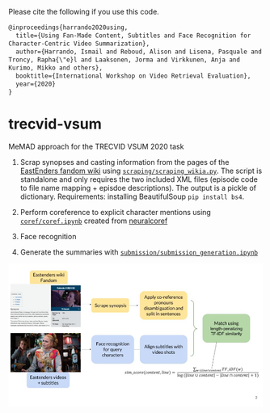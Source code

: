 
Please cite the following if you use this code.
```
@inproceedings{harrando2020using,
  title={Using Fan-Made Content, Subtitles and Face Recognition for Character-Centric Video Summarization},
  author={Harrando, Ismail and Reboud, Alison and Lisena, Pasquale and Troncy, Rapha{\"e}l and Laaksonen, Jorma and Virkkunen, Anja and Kurimo, Mikko and others},
  booktitle={International Workshop on Video Retrieval Evaluation},
  year={2020}
}
```

# trecvid-vsum
MeMAD approach for the TRECVID VSUM 2020 task
1) Scrap synopses and casting information from the pages of the [EastEnders fandom wiki](https://eastenders.fandom.com/wiki/) using
[`scraping/scraping_wikia.py`](./scraping/scraping_wikia.py).
The script is standalone and only requires the two included XML files (episode code to file name mapping + episdoe descriptions). 
The output is a pickle of dictionary. Requirements: installing BeautifulSoup `pip install bs4`.




2) Perform coreference to explicit character mentions using [`coref/coref.ipynb`](./coref/coref.ipynb) created from [neuralcoref](https://github.com/huggingface/neuralcoref)
3) Face recognition
4) Generate the summaries with [`submission/submission_generation.ipynb`](./submission/submission_generation.ipynb)

![Model architecture](vsum.jpg)
